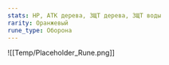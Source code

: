 ```yaml
---
stats: HP, АТК дерева, ЗЩТ дерева, ЗЩТ воды
rarity: Оранжевый
rune_type: Оборона
---
```

![[Temp/Placeholder_Rune.png]]

